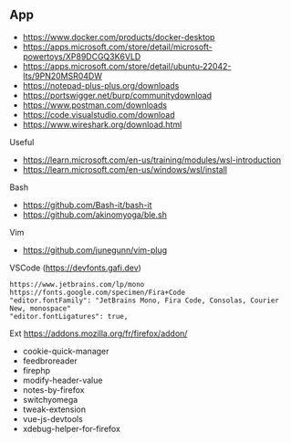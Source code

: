 ## App
* https://www.docker.com/products/docker-desktop
* https://apps.microsoft.com/store/detail/microsoft-powertoys/XP89DCGQ3K6VLD
* https://apps.microsoft.com/store/detail/ubuntu-22042-lts/9PN20MSR04DW
* https://notepad-plus-plus.org/downloads
* https://portswigger.net/burp/communitydownload
* https://www.postman.com/downloads
* https://code.visualstudio.com/download
* https://www.wireshark.org/download.html

Useful
- https://learn.microsoft.com/en-us/training/modules/wsl-introduction
- https://learn.microsoft.com/en-us/windows/wsl/install

Bash
- https://github.com/Bash-it/bash-it
- https://github.com/akinomyoga/ble.sh

Vim
- https://github.com/junegunn/vim-plug

VSCode
(https://devfonts.gafi.dev)
```
https://www.jetbrains.com/lp/mono
https://fonts.google.com/specimen/Fira+Code
"editor.fontFamily": "JetBrains Mono, Fira Code, Consolas, Courier New, monospace"
"editor.fontLigatures": true,
```

Ext
https://addons.mozilla.org/fr/firefox/addon/
- cookie-quick-manager
- feedbroreader
- firephp
- modify-header-value
- notes-by-firefox
- switchyomega
- tweak-extension
- vue-js-devtools
- xdebug-helper-for-firefox
